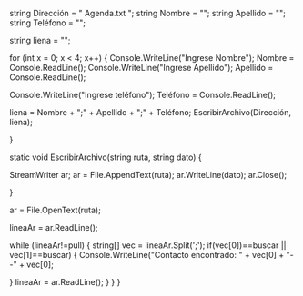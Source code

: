 string Dirección = " Agenda.txt ";
string Nombre = "";
string Apellido = "";
string Teléfono = "";



string liena = "";



for (int x = 0; x < 4; x++)
{
Console.WriteLine("Ingrese Nombre");
Nombre = Console.ReadLine();
Console.WriteLine("Ingrese Apellido");
Apellido = Console.ReadLine();



Console.WriteLine("Ingrese teléfono");
Teléfono = Console.ReadLine();



liena = Nombre + ";" + Apellido + ";" + Teléfono;
EscribirArchivo(Dirección, liena);



}



static void EscribirArchivo(string ruta, string dato)
{



StreamWriter ar;
ar = File.AppendText(ruta);
ar.WriteLine(dato);
ar.Close();


}



ar = File.OpenText(ruta);



lineaAr = ar.ReadLine();



while (lineaAr!=pull)
{
string[] vec = lineaAr.Split(';');
if(vec[0])==buscar || vec[1]==buscar)
{
Console.WriteLine("Contacto encontrado: " + vec[0] + "--" + vec[0];



}
lineaAr = ar.ReadLine();
}
}
}

